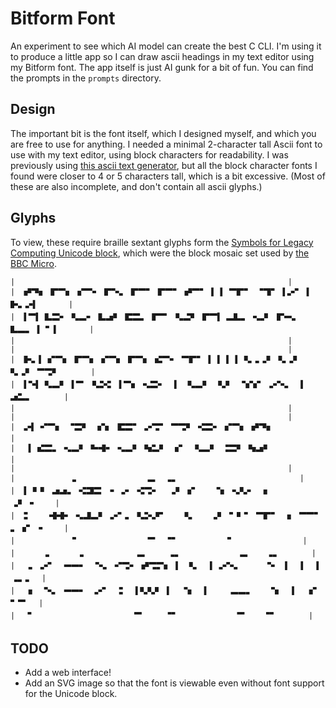 # Bitform Font

An experiment to see which AI model can create the best C CLI. I'm using it to produce a little app so I can draw ascii headings in my text editor using my Bitform font. The app itself is just AI gunk for a bit of fun. You can find the prompts in the `prompts` directory.

## Design

The important bit is the font itself, which I designed myself, and which you are free to use for anything. I needed a minimal 2-character tall Ascii font to use with my text editor, using block characters for readability. I was previously using [this ascii text generator](https://patorjk.com/software/taag/#p=display&f=Graffiti&t=Type%20Something%20), but all the block character fonts I found were closer to 4 or 5 characters tall, which is a bit excessive. (Most of these are also incomplete, and don't contain all ascii glyphs.)

## Glyphs

To view, these require braille sextant glyphs form the [Symbols for Legacy Computing Unicode block](https://en.wikipedia.org/wiki/Symbols_for_Legacy_Computing#), which were the block mosaic set used by [the BBC Micro](https://en.wikipedia.org/wiki/Box-drawing_characters#BBC_and_Acorn).

```
|                                                             |
|  🬜🬊🬓 🬕🬂🬓 🬔🬂🬃 🬕🬈🬏 🬕🬂🬀 🬕🬂🬀 🬜🬂🬀 ▌ ▌ 🬂🬕🬀 🬁🬨🬀 ▌🬖🬀 ▌   🬛🬏🬖▌       |
|  ▌🬂▌ 🬲🬰🬃 🬣🬭🬃 🬲🬵🬄 🬴🬰🬏 🬕🬂  🬣🬯🬄 🬕🬂▌ 🬭🬲🬏 🬢🬘  🬕🬋🬏 🬲🬭🬏 ▌🬁 ▌       |
|                                                             |
|                                                             |
|  🬛🬏▌ 🬔🬂🬓 🬕🬂🬓 🬔🬂🬓 🬕🬂🬓 🬳🬂🬃 🬂🬕🬀 ▌ ▌ ▌ ▌ 🬣🬞🬞🬄 🬣🬞🬄 🬣🬞🬄 🬂🬡🬄       |
|  ▌🬈▌ 🬣🬭🬄 ▌🬂  🬣🬗🬐 ▌🬂🬓 🬢🬰🬃  ▌  🬣🬭🬄 🬉🬘  🬁🬔🬔  🬖🬈🬏  ▌  🬵🬮🬏       |
|                                                             |
|                                                             |
|  🬖▌ 🬅🬂🬓 🬁🬰🬄 🬦🬧  🬴🬰🬀 🬖🬡🬀 🬂🬡🬄 🬤🬰🬃 🬔🬂🬓 🬜🬊🬓                     |
|   ▌ 🬳🬰🬏 🬢🬭🬄 🬌🬫🬃 🬢🬭🬄 🬪🬮🬄 🬦🬀  🬣🬭🬄 🬠🬰🬄 🬪🬵🬄                     |
|                                                             |
|            🬞                🬭  🬞🬏                           |
|  ▌ 🬄🬄 🬵🬵🬏 🬤🬸🬰  🬃🬞🬃 🬤🬡🬃  🬞🬄 🬔    🬁🬓 🬢🬣🬃  🬓           🬞🬄 🬃    |
|  🬐    🬫🬫🬃 🬢🬷🬭🬄 🬖🬀🬏 🬣🬗🬘🬀    🬣    🬞🬄 🬀🬄🬀 🬂🬕🬀  🬓 🬂🬂🬀 🬏 🬔  🬃    |
|            🬁                🬂  🬁🬀          🬁                |
|      🬞      🬞            🬭     🬞🬏             🬭    🬞🬏       |
|   🬏 🬖🬀  🬋🬋🬃  🬈🬏 🬅🬡🬃 🬜🬡🬒🬓 ▌  🬣   ▌ 🬖🬈🬏     🬁🬃 ▐   ▌  ▐  🬞🬏🬏  |
|   🬓 🬁🬢  🬋🬋🬃 🬞🬅   🬐  ▌🬣🬣🬄 ▌  🬁🬓  ▌     🬭🬭🬏    🬧   ▌  🬦🬀 🬀🬂   |
|  🬁                       🬂     🬁🬀             🬂    🬁🬀       |
```

## TODO

- Add a web interface!
- Add an SVG image so that the font is viewable even without font support for the Unicode block.
